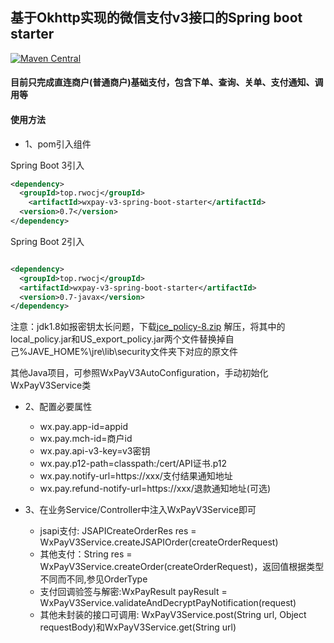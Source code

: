 ## 基于Okhttp实现的微信支付v3接口的Spring boot starter

[![Maven Central](https://maven-badges.herokuapp.com/maven-central/top.rwocj/wxpay-v3-spring-boot-starter/badge.svg)](https://maven-badges.herokuapp.com/maven-central/top.rwocj/wxpay-v3-spring-boot-starter)

#### 目前只完成直连商户(普通商户)基础支付，包含下单、查询、关单、支付通知、调用等

#### 使用方法

* 1、pom引入组件

Spring Boot 3引入
```xml
<dependency>
  <groupId>top.rwocj</groupId>
    <artifactId>wxpay-v3-spring-boot-starter</artifactId>
  <version>0.7</version>
</dependency>
```

Spring Boot 2引入

```xml

<dependency>
  <groupId>top.rwocj</groupId>
  <artifactId>wxpay-v3-spring-boot-starter</artifactId>
  <version>0.7-javax</version>
</dependency>
```

注意：jdk1.8如报密钥太长问题，下载[jce_policy-8.zip](http://download.oracle.com/otn-pub/java/jce/8/jce_policy-8.zip)
解压，将其中的local_policy.jar和US_export_policy.jar两个文件替换掉自己%JAVE_HOME%\jre\lib\security文件夹下对应的原文件

其他Java项目，可参照WxPayV3AutoConfiguration，手动初始化WxPayV3Service类

* 2、配置必要属性
  * wx.pay.app-id=appid
  * wx.pay.mch-id=商户id
  * wx.pay.api-v3-key=v3密钥
  * wx.pay.p12-path=classpath:/cert/API证书.p12
  * wx.pay.notify-url=https://xxx/支付结果通知地址
  * wx.pay.refund-notify-url=https://xxx/退款通知地址(可选)


* 3、在业务Service/Controller中注入WxPayV3Service即可
  * jsapi支付: JSAPICreateOrderRes res = WxPayV3Service.createJSAPIOrder(createOrderRequest)
  * 其他支付：String res = WxPayV3Service.createOrder(createOrderRequest)，返回值根据类型不同而不同,参见OrderType
  * 支付回调验签与解密:WxPayResult payResult = WxPayV3Service.validateAndDecryptPayNotification(request)
  * 其他未封装的接口可调用: WxPayV3Service.post(String url, Object requestBody)和WxPayV3Service.get(String url)
